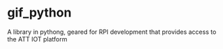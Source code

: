 gif_python
==========

A library in pythong, geared for RPI development that provides access to the ATT IOT platform
